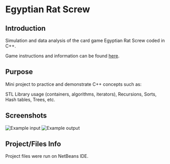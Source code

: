 # Egyptian Rat Screw

## Introduction
Simulation and data analysis of the card game Egyptian Rat Screw coded in C++.

Game instructions and information can be found [here](https://bicyclecards.com/how-to-play/egyptian-rat-screw/).

## Purpose
Mini project to practice and demonstrate C++ concepts such as:

STL Library usage (containers, algorithms, iterators), Recursions, Sorts, Hash tables, Trees, etc.

## Screenshots
![Example input](/img/exampleinput17c.png)
![Example output](/img/exampleoutput17c.png)


## Project/Files Info
Project files were run on NetBeans IDE.

